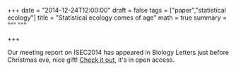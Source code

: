+++
date = "2014-12-24T12:00:00"
draft = false
tags = ["paper","statistical ecology"]
title = "Statistical ecology comes of age"
math = true
summary = """
"""

+++
 
Our meeting report on ISEC2014 has appeared in Biology Letters just before Christmas 
eve, nice gift! <a href="http://rsbl.royalsocietypublishing.org/content/10/12/20140698" 
target="_blank">Check it out</a>, it's in open access.